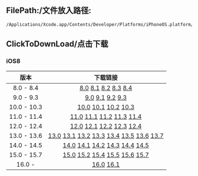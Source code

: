## FilePath:/文件放入路径:
```
/Applications/Xcode.app/Contents/Developer/Platforms/iPhoneOS.platform/DeviceSupport
```

## ClickToDownLoad/点击下载

### iOS8
|版本|下载链接|
|:--:|:--:|
|8.0 - 8.4| [8.0](https://github.com/MeteoriteMan/Assets/blob/master/platform/iPhoneOS.platform/DeviceSupport/8.0.zip?raw=ture) [8.1](https://github.com/MeteoriteMan/Assets/blob/master/platform/iPhoneOS.platform/DeviceSupport/8.1.zip?raw=ture) [8.2](https://github.com/MeteoriteMan/Assets/blob/master/platform/iPhoneOS.platform/DeviceSupport/8.2.zip?raw=ture) [8.3](https://github.com/MeteoriteMan/Assets/blob/master/platform/iPhoneOS.platform/DeviceSupport/8.3.zip?raw=ture) [8.4](https://github.com/MeteoriteMan/Assets/blob/master/platform/iPhoneOS.platform/DeviceSupport/8.4.zip?raw=ture) |
|9.0 - 9.3| [9.0](https://github.com/MeteoriteMan/Assets/blob/master/platform/iPhoneOS.platform/DeviceSupport/9.0.zip?raw=ture) [9.1](https://github.com/MeteoriteMan/Assets/blob/master/platform/iPhoneOS.platform/DeviceSupport/9.1.zip?raw=ture) [9.2](https://github.com/MeteoriteMan/Assets/blob/master/platform/iPhoneOS.platform/DeviceSupport/9.2.zip?raw=ture) [9.3](https://github.com/MeteoriteMan/Assets/blob/master/platform/iPhoneOS.platform/DeviceSupport/9.3.zip?raw=ture) |
|10.0 - 10.3| [10.0](https://github.com/MeteoriteMan/Assets/blob/master/platform/iPhoneOS.platform/DeviceSupport/10.0.zip?raw=ture) [10.1](https://github.com/MeteoriteMan/Assets/blob/master/platform/iPhoneOS.platform/DeviceSupport/10.1.zip?raw=ture) [10.2](https://github.com/MeteoriteMan/Assets/blob/master/platform/iPhoneOS.platform/DeviceSupport/10.2.zip?raw=ture) [10.3](https://github.com/MeteoriteMan/Assets/blob/master/platform/iPhoneOS.platform/DeviceSupport/10.3.zip?raw=ture) |
|11.0 - 11.4| [11.0](https://github.com/MeteoriteMan/Assets/blob/master/platform/iPhoneOS.platform/DeviceSupport/11.0.zip?raw=ture) [11.1](https://github.com/MeteoriteMan/Assets/blob/master/platform/iPhoneOS.platform/DeviceSupport/11.1.zip?raw=ture) [11.2](https://github.com/MeteoriteMan/Assets/blob/master/platform/iPhoneOS.platform/DeviceSupport/11.2.zip?raw=ture) [11.3](https://github.com/MeteoriteMan/Assets/blob/master/platform/iPhoneOS.platform/DeviceSupport/11.3.zip?raw=ture) [11.4](https://github.com/MeteoriteMan/Assets/blob/master/platform/iPhoneOS.platform/DeviceSupport/11.4.zip?raw=ture) |
|12.0 - 12.4| [12.0](https://github.com/MeteoriteMan/Assets/blob/master/platform/iPhoneOS.platform/DeviceSupport/12.0.zip?raw=ture) [12.1](https://github.com/MeteoriteMan/Assets/blob/master/platform/iPhoneOS.platform/DeviceSupport/12.1.zip?raw=ture) [12.2](https://github.com/MeteoriteMan/Assets/blob/master/platform/iPhoneOS.platform/DeviceSupport/12.2.zip?raw=ture) [12.3](https://github.com/MeteoriteMan/Assets/blob/master/platform/iPhoneOS.platform/DeviceSupport/12.3.zip?raw=ture) [12.4](https://github.com/MeteoriteMan/Assets/blob/master/platform/iPhoneOS.platform/DeviceSupport/12.4.zip?raw=ture) |
|13.0 - 13.6| [13.0](https://github.com/MeteoriteMan/Assets/blob/master/platform/iPhoneOS.platform/DeviceSupport/13.0.zip?raw=ture) [13.1](https://github.com/MeteoriteMan/Assets/blob/master/platform/iPhoneOS.platform/DeviceSupport/13.1.zip?raw=ture) [13.2](https://github.com/MeteoriteMan/Assets/blob/master/platform/iPhoneOS.platform/DeviceSupport/13.2.zip?raw=ture) [13.3](https://github.com/MeteoriteMan/Assets/blob/master/platform/iPhoneOS.platform/DeviceSupport/13.3.zip?raw=ture) [13.4](https://github.com/MeteoriteMan/Assets/blob/master/platform/iPhoneOS.platform/DeviceSupport/13.4.zip?raw=ture) [13.5](https://github.com/MeteoriteMan/Assets/blob/master/platform/iPhoneOS.platform/DeviceSupport/13.5.zip?raw=ture) [13.6](https://github.com/MeteoriteMan/Assets/blob/master/platform/iPhoneOS.platform/DeviceSupport/13.6.zip?raw=ture) [13.7](https://github.com/MeteoriteMan/Assets/blob/master/platform/iPhoneOS.platform/DeviceSupport/13.7.zip?raw=ture) |
|14.0 - 14.5| [14.0](https://github.com/MeteoriteMan/Assets/blob/master/platform/iPhoneOS.platform/DeviceSupport/14.0.zip?raw=ture) [14.1](https://github.com/MeteoriteMan/Assets/blob/master/platform/iPhoneOS.platform/DeviceSupport/14.1.zip?raw=ture) [14.2](https://github.com/MeteoriteMan/Assets/blob/master/platform/iPhoneOS.platform/DeviceSupport/14.2.zip?raw=ture) [14.3](https://github.com/MeteoriteMan/Assets/blob/master/platform/iPhoneOS.platform/DeviceSupport/14.3.zip?raw=ture) [14.4](https://github.com/MeteoriteMan/Assets/blob/master/platform/iPhoneOS.platform/DeviceSupport/14.4.zip?raw=ture) [14.5](https://github.com/MeteoriteMan/Assets/blob/master/platform/iPhoneOS.platform/DeviceSupport/14.5.zip?raw=ture) |
|15.0 - 15.7| [15.0](https://github.com/MeteoriteMan/Assets/blob/master/platform/iPhoneOS.platform/DeviceSupport/15.0.zip?raw=ture) [15.2](https://github.com/MeteoriteMan/Assets/blob/master/platform/iPhoneOS.platform/DeviceSupport/15.2.zip?raw=ture) [15.4](https://github.com/MeteoriteMan/Assets/blob/master/platform/iPhoneOS.platform/DeviceSupport/15.4.zip?raw=ture) [15.5](https://github.com/MeteoriteMan/Assets/blob/master/platform/iPhoneOS.platform/DeviceSupport/15.5.zip?raw=ture) [15.6](https://github.com/MeteoriteMan/Assets/blob/master/platform/iPhoneOS.platform/DeviceSupport/15.6.zip?raw=ture) [15.7](https://github.com/MeteoriteMan/Assets/blob/master/platform/iPhoneOS.platform/DeviceSupport/15.7.zip?raw=ture) |
|16.0 - | [16.0](https://github.com/MeteoriteMan/Assets/blob/master/platform/iPhoneOS.platform/DeviceSupport/16.0.zip?raw=ture) [16.1](https://github.com/MeteoriteMan/Assets/blob/master/platform/iPhoneOS.platform/DeviceSupport/16.1.zip?raw=ture) |